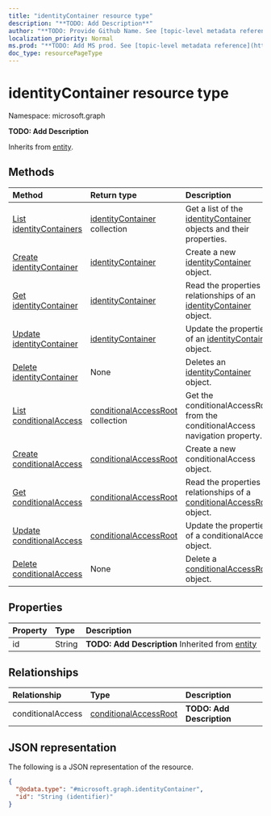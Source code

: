 ```yaml
---
title: "identityContainer resource type"
description: "**TODO: Add Description**"
author: "**TODO: Provide Github Name. See [topic-level metadata reference](https://msgo.azurewebsites.net/add/document/guidelines/metadata.html#topic-level-metadata)**"
localization_priority: Normal
ms.prod: "**TODO: Add MS prod. See [topic-level metadata reference](https://msgo.azurewebsites.net/add/document/guidelines/metadata.html#topic-level-metadata)**"
doc_type: resourcePageType
---
```


# identityContainer resource type

Namespace: microsoft.graph

**TODO: Add Description**


Inherits from [entity](../resources/entity.md).

## Methods
|Method|Return type|Description|
|:---|:---|:---|
|[List identityContainers](../api/identitycontainer-list.md)|[identityContainer](../resources/identitycontainer.md) collection|Get a list of the [identityContainer](../resources/identitycontainer.md) objects and their properties.|
|[Create identityContainer](../api/identitycontainer-create.md)|[identityContainer](../resources/identitycontainer.md)|Create a new [identityContainer](../resources/identitycontainer.md) object.|
|[Get identityContainer](../api/identitycontainer-get.md)|[identityContainer](../resources/identitycontainer.md)|Read the properties and relationships of an [identityContainer](../resources/identitycontainer.md) object.|
|[Update identityContainer](../api/identitycontainer-update.md)|[identityContainer](../resources/identitycontainer.md)|Update the properties of an [identityContainer](../resources/identitycontainer.md) object.|
|[Delete identityContainer](../api/identitycontainer-delete.md)|None|Deletes an [identityContainer](../resources/identitycontainer.md) object.|
|[List conditionalAccess](../api/identitycontainer-list-conditionalaccess.md)|[conditionalAccessRoot](../resources/conditionalaccessroot.md) collection|Get the conditionalAccessRoots from the conditionalAccess navigation property.|
|[Create conditionalAccess](../api/identitycontainer-post-conditionalaccess.md)|[conditionalAccessRoot](../resources/conditionalaccessroot.md)|Create a new conditionalAccess object.|
|[Get conditionalAccess](../api/identitycontainer-get-conditionalaccessroot.md)|[conditionalAccessRoot](../resources/conditionalaccessroot.md)|Read the properties and relationships of a [conditionalAccessRoot](../resources/conditionalaccessroot.md) object.|
|[Update conditionalAccess](../api/identitycontainer-update-conditionalaccess.md)|[conditionalAccessRoot](../resources/conditionalaccessroot.md)|Update the properties of a conditionalAccess object.|
|[Delete conditionalAccess](../api/identitycontainer-delete-conditionalaccess.md)|None|Delete a [conditionalAccessRoot](../resources/conditionalaccessroot.md) object.|

## Properties
|Property|Type|Description|
|:---|:---|:---|
|id|String|**TODO: Add Description** Inherited from [entity](../resources/entity.md)|

## Relationships
|Relationship|Type|Description|
|:---|:---|:---|
|conditionalAccess|[conditionalAccessRoot](../resources/conditionalaccessroot.md)|**TODO: Add Description**|

## JSON representation
The following is a JSON representation of the resource.
<!-- {
  "blockType": "resource",
  "keyProperty": "id",
  "@odata.type": "microsoft.graph.identityContainer",
  "baseType": "microsoft.graph.entity",
  "openType": false
}
-->
``` json
{
  "@odata.type": "#microsoft.graph.identityContainer",
  "id": "String (identifier)"
}
```

